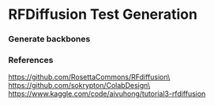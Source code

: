 # RFDiffusion Test Generation
### Generate backbones

### References
https://github.com/RosettaCommons/RFdiffusion\
https://github.com/sokrypton/ColabDesign\
https://www.kaggle.com/code/aivuhong/tutorial3-rfdiffusion

